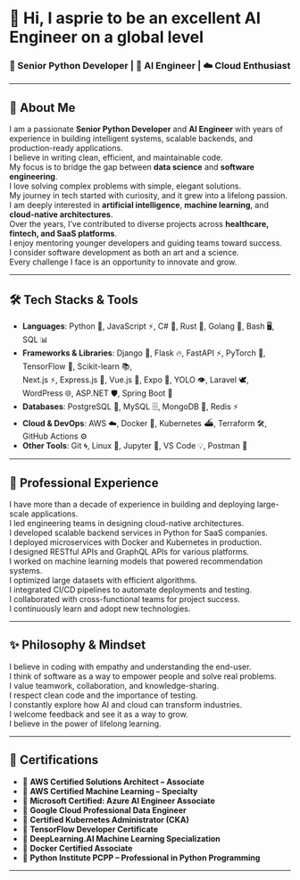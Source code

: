 # 👋 Hi, I asprie to be an excellent AI Engineer on a global level  
### 🚀 Senior Python Developer | 🤖 AI Engineer | ☁️ Cloud Enthusiast  

---

## 🌟 About Me  
I am a passionate **Senior Python Developer** and **AI Engineer** with years of experience in building intelligent systems, scalable backends, and production-ready applications.  
I believe in writing clean, efficient, and maintainable code.  
My focus is to bridge the gap between **data science** and **software engineering**.  
I love solving complex problems with simple, elegant solutions.  
My journey in tech started with curiosity, and it grew into a lifelong passion.  
I am deeply interested in **artificial intelligence**, **machine learning**, and **cloud-native architectures**.  
Over the years, I’ve contributed to diverse projects across **healthcare, fintech, and SaaS platforms**.  
I enjoy mentoring younger developers and guiding teams toward success.  
I consider software development as both an art and a science.  
Every challenge I face is an opportunity to innovate and grow.  

---

<!--
**mero-718/mero-718** is a ✨ _special_ ✨ repository because its `README.md` (this file) appears on your GitHub profile.

Here are some ideas to get you started:

- 🔭 I’m currently working on ...
- 🌱 I’m currently learning ...
- 👯 I’m looking to collaborate on ...
- 🤔 I’m looking for help with ...
- 💬 Ask me about ...
- 📫 How to reach me: ...
- 😄 Pronouns: ...
- ⚡ Fun fact: ...
-->

## 🛠️ Tech Stacks & Tools  
- **Languages**: Python 🐍, JavaScript ⚡, C# 🎯, Rust 🦀, Golang 🚀, Bash 🖥️, SQL 📊  
- **Frameworks & Libraries**: Django 🎯, Flask 🔥, FastAPI ⚡, PyTorch 🔬, TensorFlow 🧠, Scikit-learn 📚,  
  Next.js ⚡, Express.js 🚏, Vue.js 🌱, Expo 📱, YOLO 👁️, Laravel 🕊️, WordPress 🌐, ASP.NET 🛡️, Spring Boot 🌸  
- **Databases**: PostgreSQL 🐘, MySQL 🗄️, MongoDB 🍃, Redis ⚡  
- **Cloud & DevOps**: AWS ☁️, Docker 🐳, Kubernetes ⛴️, Terraform 🛠️, GitHub Actions ⚙️  
- **Other Tools**: Git 🌀, Linux 🐧, Jupyter 📓, VS Code 💡, Postman 📮  

---

## 💼 Professional Experience  
I have more than a decade of experience in building and deploying large-scale applications.  
I led engineering teams in designing cloud-native architectures.  
I developed scalable backend services in Python for SaaS companies.  
I deployed microservices with Docker and Kubernetes in production.  
I designed RESTful APIs and GraphQL APIs for various platforms.  
I worked on machine learning models that powered recommendation systems.  
I optimized large datasets with efficient algorithms.  
I integrated CI/CD pipelines to automate deployments and testing.  
I collaborated with cross-functional teams for project success.  
I continuously learn and adopt new technologies.  

--- 

## ✨ Philosophy & Mindset  
I believe in coding with empathy and understanding the end-user.  
I think of software as a way to empower people and solve real problems.  
I value teamwork, collaboration, and knowledge-sharing.  
I respect clean code and the importance of testing.  
I constantly explore how AI and cloud can transform industries.  
I welcome feedback and see it as a way to grow.  
I believe in the power of lifelong learning.  

---

## 🏅 Certifications  

- 📜 **AWS Certified Solutions Architect – Associate**  
- 📜 **AWS Certified Machine Learning – Specialty**  
- 📜 **Microsoft Certified: Azure AI Engineer Associate**  
- 📜 **Google Cloud Professional Data Engineer**  
- 📜 **Certified Kubernetes Administrator (CKA)**  
- 📜 **TensorFlow Developer Certificate**  
- 📜 **DeepLearning.AI Machine Learning Specialization**  
- 📜 **Docker Certified Associate**  
- 📜 **Python Institute PCPP – Professional in Python Programming**  

---


